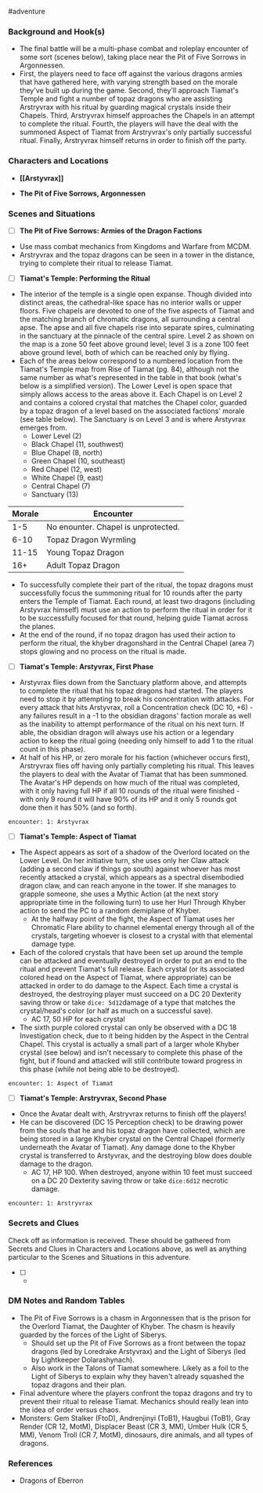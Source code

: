  #adventure 

### Background and Hook(s)

* The final battle will be a multi-phase combat and roleplay encounter of some sort (scenes below), taking place near the Pit of Five Sorrows in Argonnessen.
* First, the players need to face off against the various dragons armies that have gathered here, with varying strength based on the morale they've built up during the game. Second, they'll approach Tiamat's Temple and fight a number of topaz dragons who are assisting Arstryvrax with his ritual by guarding magical crystals inside their Chapels. Third, Arstryvrax himself approaches the Chapels in an attempt to complete the ritual. Fourth, the players will have the deal with the summoned Aspect of Tiamat from Arstryvrax's only partially successful ritual. Finally, Arstryvrax himself returns in order to finish off the party.

### Characters and Locations

* **[[Arstyvrax]]**

* **The Pit of Five Sorrows, Argonnessen**

### Scenes and Situations

 - [ ]  **The Pit of Five Sorrows: Armies of the Dragon Factions**

* Use mass combat mechanics from Kingdoms and Warfare from MCDM.
* Arstryvrax and the topaz dragons can be seen in a tower in the distance, trying to complete their ritual to release Tiamat.

 - [ ]  **Tiamat's Temple: Performing the Ritual**

- The interior of the temple is a single open expanse. Though divided into distinct areas, the cathedral-like space has no interior walls or upper floors. Five chapels are devoted to one of the five aspects of Tiamat and the matching branch of chromatic dragons, all surrounding a central apse. The apse and all five chapels rise into separate spires, culminating in the sanctuary at the pinnacle of the central spire. Level 2 as shown on the map is a zone 50 feet above ground level; level 3 is a zone 100 feet above ground level, both of which can be reached only by flying.
- Each of the areas below correspond to a numbered location from the Tiamat's Temple map from Rise of Tiamat (pg. 84), although not the same number as what's represented in the table in that book (what's below is a simplified version). The Lower Level is open space that simply allows access to the areas above it. Each Chapel is on Level 2 and contains a colored crystal that matches the Chapel color, guarded by a topaz dragon of a level based on the associated factions' morale (see table below). The Sanctuary is on Level 3 and is where Arstyvrax emerges from.
	- Lower Level (2)
	- Black Chapel (11, southwest)
	- Blue Chapel (8, north)
	- Green Chapel (10, southeast)
	- Red Chapel (12, west)
	- White Chapel (9, east)
	- Central Chapel (7)
	- Sanctuary (13)

| Morale | Encounter                           |
| ------ | ----------------------------------- |
| 1-5    | No enounter. Chapel is unprotected. |
| 6-10   | Topaz Dragon Wyrmling               |
| 11-15  | Young Topaz Dragon                  |
| 16+    | Adult Topaz Dragon                  |

- To successfully complete their part of the ritual, the topaz dragons must successfully focus the summoning ritual for 10 rounds after the party enters the Temple of Tiamat. Each round, at least two dragons (including Arstyvrax himself) must use an action to perform the ritual in order for it to be successfully focused for that round, helping guide Tiamat across the planes.
- At the end of the round, if no topaz dragon has used their action to perform the ritual, the khyber dragonshard in the Central Chapel (area 7) stops glowing and no process on the ritual is made.


 - [ ]  **Tiamat's Temple: Arstyvrax, First Phase**

* Arstyvrax flies down from the Sanctuary platform above, and attempts to complete the ritual that his topaz dragons had started. The players need to stop it by attempting to break his concentration with attacks. For every attack that hits Arstyvrax, roll a Concentration check (DC 10, +6) - any failures result in a -1 to the obsidian dragons' faction morale as well as the inability to attempt performance of the ritual on his next turn. If able, the obsidian dragon will always use his action or a legendary action to keep the ritual going (needing only himself to add 1 to the ritual count in this phase).
* At half of his HP, or zero morale for his faction (whichever occurs first), Arstryvrax flies off having only partially completing his ritual. This leaves the players to deal with the Avatar of Tiamat that has been summoned. The Avatar's HP depends on how much of the ritual was completed, with it only having full HP if all 10 rounds of the ritual were finished - with only 9 round it will have 90% of its HP and it only 5 rounds got done then it has 50% (and so forth).

`encounter: 1: Arstyvrax`

 - [ ]  **Tiamat's Temple: Aspect of Tiamat**

* The Aspect appears as sort of a shadow of the Overlord located on the Lower Level. On her initiative turn, she uses only her Claw attack (adding a second claw if things go south) against whoever has most recently attacked a crystal, which appears as a spectral disembodied dragon claw, and can reach anyone in the tower. If she manages to grapple someone, she uses a Mythic Action (at the next story appropriate time in the following turn) to use her Hurl Through Khyber action to send the PC to a random demiplane of Khyber.
	* At the halfway point of the fight, the Aspect of Tiamat uses her Chromatic Flare ability to channel elemental energy through all of the crystals, targeting whoever is closest to a crystal with that elemental damage type.
* Each of the colored crystals that have been set up around the temple can be attacked and eventually destroyed in order to put an end to the ritual and prevent Tiamat's full release. Each crystal (or its associated colored head on the Aspect of Tiamat, where appropriate) can be attacked in order to do damage to the Aspect. Each time a crystal is destroyed, the destroying player must succeed on a DC 20 Dexterity saving throw or take `dice: 5d12`damage of a type that matches the crystal/head's color (or half as much on a successful save).
	* AC 17, 50 HP for each crystal
* The sixth purple colored crystal can only be observed with a DC 18 Investigation check, due to it being hidden by the Aspect in the Central Chapel. This crystal is actually a small part of a larger whole Khyber crystal (see below) and isn't necessary to complete this phase of the fight, but if found and attacked will still contribute toward progress in this phase (while not being able to be destroyed).

`encounter: 1: Aspect of Tiamat`

 - [ ]  **Tiamat's Temple: Arstryvrax, Second Phase**

* Once the Avatar dealt with, Arstryvrax returns to finish off the players!
* He can be discovered (DC 15 Perception check) to be drawing power from the souls that he and his topaz dragon have collected, which are being stored in a large Khyber crystal on the Central Chapel (formerly underneath the Avatar of Tiamat). Any damage done to the Khyber crystal is transferred to Arstyvrax, and the destroying blow does double damage to the dragon.
	* AC 17, HP 100. When destroyed, anyone within 10 feet must succeed on a DC 20 Dexterity saving throw or take `dice:6d12` necrotic damage.

`encounter: 1: Arstryvrax`

### Secrets and Clues
Check off as information is received. These should be gathered from Secrets and Clues in Characters and Locations above, as well as anything particular to the Scenes and Situations in this adventure.

 - [ ] -

### DM Notes and Random Tables

* The Pit of Five Sorrows is a chasm in Argonnessen that is the prison for the Overlord Tiamat, the Daughter of Khyber. The chasm is heavily guarded by the forces of the Light of Siberys.
	* Should set up the Pit of Five Sorrows as a front between the topaz dragons (led by Loredrake Arstyvrax) and the Light of Siberys (led by Lightkeeper Dolarashynach).
	* Also work in the Talons of Tiamat somewhere. Likely as a foil to the Light of Siberys to explain why they haven't already squashed the topaz dragons and their plan.
* Final adventure where the players confront the topaz dragons and try to prevent their ritual to release Tiamat. Mechanics should really lean into the idea of order versus chaos.
* Monsters: Gem Stalker (FtoD), Andrenjinyi (ToB1), Haugbui (ToB1), Gray Render (CR 12, MotM), Displacer Beast (CR 3, MM), Umber Hulk (CR 5, MM), Venom Troll (CR 7, MotM), dinosaurs, dire animals, and all types of dragons.

### References

* Dragons of Eberron
